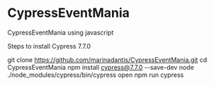 # CypressEventMania
CypressEventMania using javascript

Steps to install Cypress 7.7.0

git clone https://github.com/marinadantis/CypressEventMania.git
cd CypressEventMania
npm install cypress@7.7.0 --save-dev
node ./node_modules/cypress/bin/cypress open
npm run cypress 

